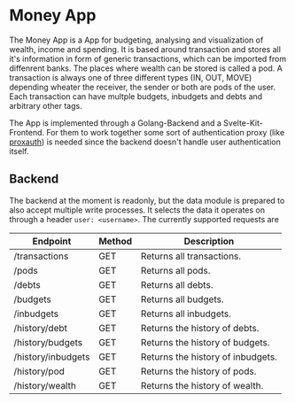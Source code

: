 # Money App
The Money App is a App for budgeting, analysing and visualization of wealth, income and spending.
It is based around transaction and stores all it's information in form of generic transactions, which can be imported from diffenrent banks. 
The places where wealth can be stored is called a pod.
A transaction is always one of three different types (IN, OUT, MOVE) depending wheater the receiver, the sender or both are pods of the user.
Each transaction can have multple budgets, inbudgets and debts and arbitrary other tags.

The App is implemented through a Golang-Backend and a Svelte-Kit-Frontend.
For them to work together some sort of authentication proxy (like [proxauth](https://github.com/xilefmusics/proxauth)) is needed since the backend doesn't handle user authentication itself.

## Backend
The backend at the moment is readonly, but the data module is prepared to also accept multiple write processes.
It selects the data it operates on through a header `user: <username>`.
The currently supported requests are

|Endpoint|Method|Description|
|--------|------|-----------|
|/transactions|GET|Returns all transactions.|
|/pods|GET|Returns all pods.|
|/debts|GET|Returns all debts.|
|/budgets|GET|Returns all budgets.|
|/inbudgets|GET|Returns all inbudgets.|
|/history/debt|GET|Returns the history of debts.|
|/history/budgets|GET|Returns the history of budgets.|
|/history/inbudgets|GET|Returns the history of inbudgets.|
|/history/pod|GET|Returns the history of pods.|
|/history/wealth|GET|Returns the history of wealth.|